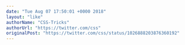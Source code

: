 ```yaml
---
date: "Tue Aug 07 17:50:01 +0000 2018"
layout: "like"
authorName: "CSS-Tricks"
authorUrl: "https://twitter.com/css"
originalPost: "https://twitter.com/css/status/1026888203876360192"
---
```


